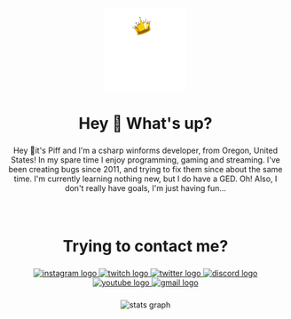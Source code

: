 <div align="center">
  <img height="150" src="https://raw.githubusercontent.com/impiff/impiff/main/Piff%20Logo%20Light.png"  />
</div>

###

<h1 align="center">Hey 👋 What's up?</h1>

###

<p align="center">Hey 👋it's Piff and I'm a csharp winforms developer, from Oregon, United States! In my spare time I enjoy programming, gaming and streaming. I've been creating bugs since 2011, and trying to fix them since about the same time. I'm currently learning nothing new, but I do have a GED. Oh! Also, I don't really have goals, I'm just having fun...  </p>

###

<br clear="both">

<h1 align="center">Trying to contact me?</h1>

###

<div align="center">
  <a href="https://www.instagram.com/impiffgram/" target="_blank">
    <img src="https://raw.githubusercontent.com/maurodesouza/profile-readme-generator/master/src/assets/icons/social/instagram/default.svg" width="52" height="40" alt="instagram logo"  />
  </a>
  <a href="https://www.twitch.tv/piffgram" target="_blank">
    <img src="https://raw.githubusercontent.com/maurodesouza/profile-readme-generator/master/src/assets/icons/social/twitch/default.svg" width="52" height="40" alt="twitch logo"  />
  </a>
  <a href="https://twitter.com/piffgram" target="_blank">
    <img src="https://raw.githubusercontent.com/maurodesouza/profile-readme-generator/master/src/assets/icons/social/twitter/default.svg" width="52" height="40" alt="twitter logo"  />
  </a>
  <a href="https://dsc.gg/piff" target="_blank">
    <img src="https://raw.githubusercontent.com/maurodesouza/profile-readme-generator/master/src/assets/icons/social/discord/default.svg" width="52" height="40" alt="discord logo"  />
  </a>
  <a href="https://www.youtube.com/@piffgram" target="_blank">
    <img src="https://raw.githubusercontent.com/maurodesouza/profile-readme-generator/master/src/assets/icons/social/youtube/default.svg" width="52" height="40" alt="youtube logo"  />
  </a>
  <a href="mailto:imstroudify@gmail.com" target="_blank">
    <img src="https://raw.githubusercontent.com/maurodesouza/profile-readme-generator/master/src/assets/icons/social/gmail/default.svg" width="52" height="40" alt="gmail logo"  />
  </a>
</div>

###

<div align="center">
  <img src="https://github-readme-stats.vercel.app/api?hide_title=true&hide_rank=false&show_icons=true&include_all_commits=true&count_private=true&disable_animations=false&theme=github_dark&locale=en&hide_border=true&username=impiff" height="150" alt="stats graph"  />
</div>

###
